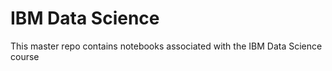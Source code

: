 # IBM Data Science
This master repo contains notebooks associated with the IBM Data Science course 
